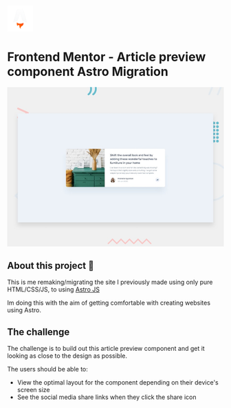 <img src="./public/favicon.png" alt= 'Astro JS favicon' width="60" height="60">

# Frontend Mentor - Article preview component Astro Migration

![Design preview for the Article preview component coding challenge](./public/design/desktop-preview.jpg)

## About this project 👋

This is me remaking/migrating the site I previously made using only pure HTML/CSS/JS, to using [Astro JS](https://astro.build/)

Im doing this with the aim of getting comfortable with creating websites using Astro.

## The challenge

The challenge is to build out this article preview component and get it looking as close to the design as possible.

The users should be able to:

-   View the optimal layout for the component depending on their device's screen size
-   See the social media share links when they click the share icon
